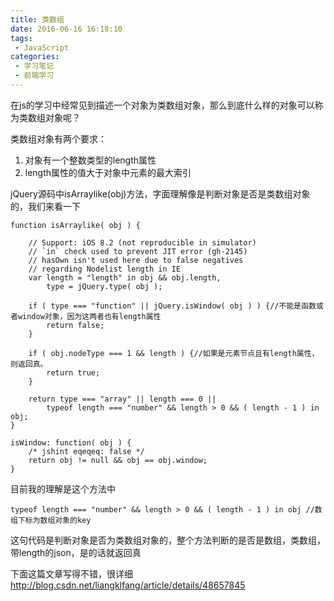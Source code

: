 ```yaml
---
title: 类数组
date: 2016-06-16 16:18:10
tags:
 - JavaScript
categories:
 - 学习笔记
 - 前端学习
---
```

在js的学习中经常见到描述一个对象为类数组对象，那么到底什么样的对象可以称为类数组对象呢？

类数组对象有两个要求：
1. 对象有一个整数类型的length属性
2. length属性的值大于对象中元素的最大索引
<!-- more -->

jQuery源码中isArraylike(obj)方法，字面理解像是判断对象是否是类数组对象的，我们来看一下

	function isArraylike( obj ) {

		// Support: iOS 8.2 (not reproducible in simulator)
		// `in` check used to prevent JIT error (gh-2145)
		// hasOwn isn't used here due to false negatives
		// regarding Nodelist length in IE
		var length = "length" in obj && obj.length,
			type = jQuery.type( obj );

		if ( type === "function" || jQuery.isWindow( obj ) ) {//不能是函数或者window对象，因为这两者也有length属性
			return false;
		}

		if ( obj.nodeType === 1 && length ) {//如果是元素节点且有length属性，则返回真。
			return true;
		}

		return type === "array" || length === 0 ||
			typeof length === "number" && length > 0 && ( length - 1 ) in obj;
	}

	isWindow: function( obj ) {
		/* jshint eqeqeq: false */
		return obj != null && obj == obj.window;
	}

目前我的理解是这个方法中

	typeof length === "number" && length > 0 && ( length - 1 ) in obj //数组下标为数组对象的key

这句代码是判断对象是否为类数组对象的，整个方法判断的是否是数组，类数组，带length的json，是的话就返回真

下面这篇文章写得不错，很详细
http://blog.csdn.net/liangklfang/article/details/48657845